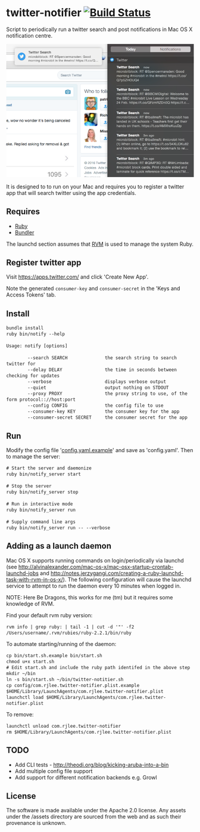 # twitter-notifier [![Build Status](https://travis-ci.org/rjlee/twitter-notification-centre.svg?branch=master)](https://travis-ci.org/rjlee/twitter-notification-centre)

Script to periodically run a twitter search and post notifications in Mac OS X notification centre.

![Exmaple in notification centre](https://raw.githubusercontent.com/rjlee/twitter-notification-centre/master/assets/example.png "")

It is designed to to run on your Mac and requires you to register a twitter app that will search twitter using the app credentials.  

## Requires

* [Ruby](https://www.ruby-lang.org/en/)
* [Bundler](http://bundler.io/)

The launchd section assumes that [RVM](https://rvm.io) is used to manage the system Ruby.

## Register twitter app

Visit https://apps.twitter.com/ and click 'Create New App'.  

Note the generated `consumer-key` and `consumer-secret` in the 'Keys and Access Tokens' tab.

## Install

```
bundle install
ruby bin/notify --help

Usage: notify [options]

        --search SEARCH              the search string to search twitter for
        --delay DELAY                the time in seconds between checking for updates
        --verbose                    displays verbose output
        --quiet                      output nothing on STDOUT
        --proxy PROXY                the proxy string to use, of the form protocol:://host:port
        --config CONFIG              the config file to use
        --consumer-key KEY           the consumer key for the app
        --consumer-secret SECRET     the consumer secret for the app
```

## Run

Modify the config file '[config.yaml.example](https://github.com/rjlee/twitter-notification-centre/blob/master/config.yaml.example)' and save as 'config.yaml'.  Then to manage the server:

```
# Start the server and daemonize
ruby bin/notify_server start

# Stop the server
ruby bin/notify_server stop

# Run in interactive mode
ruby bin/notify_server run

# Supply command line args
ruby bin/notify_server run -- --verbose
```

## Adding as a launch daemon

Mac OS X supports running commands on login/periodically via launchd (see http://alvinalexander.com/mac-os-x/mac-osx-startup-crontab-launchd-jobs and http://notes.jerzygangi.com/creating-a-ruby-launchd-task-with-rvm-in-os-x/).  The following configuration will cause the launchd service to attempt to run the daemon every 10 minutes when logged in.

NOTE: Here Be Dragons, this works for me (tm) but it requires some knowledge of RVM.

Find your default rvm ruby version:
```
rvm info | grep ruby: | tail -1 | cut -d '"' -f2
/Users/username/.rvm/rubies/ruby-2.2.1/bin/ruby
```

To automate starting/running of the daemon:

```
cp bin/start.sh.example bin/start.sh
chmod u+x start.sh
# Edit start.sh and include the ruby path identifed in the above step
mkdir ~/bin
ln -s bin/start.sh ~/bin/twitter-notitier.sh
cp config/com.rjlee.twitter-notifier.plist.example $HOME/Library/LaunchAgents/com.rjlee.twitter-notifier.plist
launchctl load $HOME/Library/LaunchAgents/com.rjlee.twitter-notifier.plist
```

To remove:

```
launchctl unload com.rjlee.twitter-notifier
rm $HOME/Library/LaunchAgents/com.rjlee.twitter-notifier.plist
```

## TODO

* Add CLI tests - http://theodi.org/blog/kicking-aruba-into-a-bin
* Add multiple config file support
* Add support for different notification backends e.g. Growl

## License

The software is made available under the Apache 2.0 license.  Any assets under the /assets directory are sourced from the web and as such their provenance is unknown.
